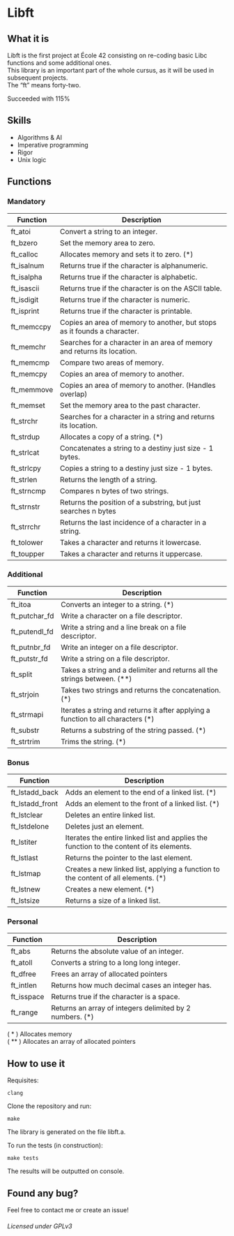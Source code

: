 # Libft

## What it is
Libft is the first project at École 42 consisting on re-coding basic Libc functions and some additional ones.  
This library is an important part of the whole cursus, as it will be used in subsequent projects.  
The “ft” means forty-two.

Succeeded with 115%

## Skills
- Algorithms & AI
- Imperative programming
- Rigor
- Unix logic

## Functions
### Mandatory
| Function   | Description                                                              |
|------------|--------------------------------------------------------------------------|
| ft_atoi    | Convert a string to an integer.                                          |
| ft_bzero   | Set the memory area to zero.                                             |
| ft_calloc  | Allocates memory and sets it to zero. (*)                                |
| ft_isalnum | Returns true if the character is alphanumeric.                           |
| ft_isalpha | Returns true if the character is alphabetic.                             |
| ft_isascii | Returns true if the character is on the ASCII table.                     |
| ft_isdigit | Returns true if the character is numeric.                                |
| ft_isprint | Returns true if the character is printable.                              |
| ft_memccpy | Copies an area of memory to another, but stops as it founds a character. |
| ft_memchr  | Searches for a character in an area of memory and returns its location.  |
| ft_memcmp  | Compare two areas of memory.                                             |
| ft_memcpy  | Copies an area of memory to another.                                     |
| ft_memmove | Copies an area of memory to another. (Handles overlap)                   |
| ft_memset  | Set the memory area to the past character.                               |
| ft_strchr  | Searches for a character in a string and returns its location.           |
| ft_strdup  | Allocates a copy of a string. (*)                                        |
| ft_strlcat | Concatenates a string to a destiny just size - 1 bytes.                  |
| ft_strlcpy | Copies a string to a destiny just size - 1 bytes.                        |
| ft_strlen  | Returns the length of a string.                                          |
| ft_strncmp | Compares n bytes of two strings.                                         |
| ft_strnstr | Returns the position of a substring, but just searches n bytes           |
| ft_strrchr | Returns the last incidence of a character in a string.                   |
| ft_tolower | Takes a character and returns it lowercase.                              |
| ft_toupper | Takes a character and returns it uppercase.                              |

### Additional
| Function      | Description                                                                       |
|---------------|-----------------------------------------------------------------------------------|
| ft_itoa       | Converts an integer to a string. (*)                                              |
| ft_putchar_fd | Write a character on a file descriptor.                                           |
| ft_putendl_fd | Write a string and a line break on a file descriptor.                             |
| ft_putnbr_fd  | Write an integer on a file descriptor.                                            |
| ft_putstr_fd  | Write a string on a file descriptor.                                              |
| ft_split      | Takes a string and a delimiter and returns all the strings between. (**)          |
| ft_strjoin    | Takes two strings and returns the concatenation. (*)                              |
| ft_strmapi    | Iterates a string and returns it after applying a function to all characters (*)  |
| ft_substr     | Returns a substring of the string passed. (*)                                     |
| ft_strtrim    | Trims the string. (*)                                                             |

### Bonus
| Function        | Description                                                                              |
|-----------------|------------------------------------------------------------------------------------------|
| ft_lstadd_back  | Adds an element to the end of a linked list. (*)                                         |
| ft_lstadd_front | Adds an element to the front of a linked list. (*)                                       |
| ft_lstclear     | Deletes an entire linked list.                                                           |
| ft_lstdelone    | Deletes just an element.                                                                 |
| ft_lstiter      | Iterates the entire linked list and applies the function to the content of its elements. |
| ft_lstlast      | Returns the pointer to the last element.                                                 |
| ft_lstmap       | Creates a new linked list, applying a function to the content of all elements. (*)       |
| ft_lstnew       | Creates a new element. (*)                                                               |
| ft_lstsize      | Returns a size of a linked list.                                                         |

### Personal
| Function   | Description                                              |
|------------|----------------------------------------------------------|
| ft_abs     | Returns the absolute value of an integer.                |
| ft_atoll   | Converts a string to a long long integer.                |
| ft_dfree   | Frees an array of allocated pointers                     |
| ft_intlen  | Returns how much decimal cases an integer has.           |
| ft_isspace | Returns true if the character is a space.                |
| ft_range   | Returns an array of integers delimited by 2 numbers. (*) |

( * ) Allocates memory  
( ** ) Allocates an array of allocated pointers

## How to use it
Requisites:
```shell
clang
```

Clone the repository and run:
```shell
make
```

The library is generated on the file libft.a.

To run the tests (in construction):
```shell
make tests
```
The results will be outputted on console.

## Found any bug?
Feel free to contact me or create an issue!

###### Licensed under GPLv3
